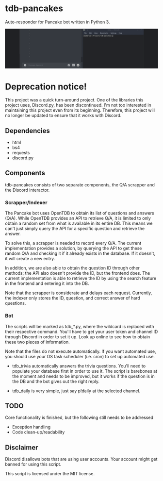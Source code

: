 # tdb-pancakes

Auto-responder for Pancake bot written in Python 3.

![](example.gif)

# Deprecation notice!

This project was a quick turn-around project. One of the libraries this project uses, Discord.py, has been discontinued. I'm not too interested in maintaining this project even from its beginning. Therefore, this project will no longer be updated to ensure that it works with Discord.

## Dependencies

* html
* bs4
* requests
* discord.py

## Components

tdb-pancakes consists of two separate components, the Q/A scrapper and the Discord interactor.

### Scrapper/Indexer

The Pancake bot uses OpenTDB to obtain its list of questions and answers (Q/A).
While OpenTDB provides an API to retrieve Q/A, it is limited to only obtain a random
set from what is available in its entire DB. This means we can't just simply query the API
for a specific question and retrieve the answer.

To solve this, a scrapper is needed to record every Q/A. The current implementation provides a
solution, by querying the API to get these random Q/A and checking it if it already exists in 
the database. If it doesn't, it will create a new entry.

In addition, we are also able to obtain the question ID through other methods; the API also doesn't
provide the ID, but the frontend does. The current implementation is able to retrieve the ID by using
the search feature in the frontend and entering it into the DB.

Note that the scrapper is considerate and delays each request.
Currently, the indexer only stores the ID, question, and correct answer of hard
questions.

### Bot

The scripts will be marked as tdb_*.py, where the wildcard is replaced with
their respective command. You'll have to get your user token and channel ID through
Discord in order to set it up. Look up online to see how to obtain these two
pieces of information.

Note that the files do not execute automatically. If you want automated use, you should
use your OS task scheduler (i.e. cron) to set up automated use.

* tdb_trivia automatically answers the trivia questions. You'll need to populate
your database first in order to use it. The script is barebones at the moment
and needs to be improved, but it works if the question is in the DB and the bot
gives out the right reply.

* tdb_daily is very simple, just say p!daily at the selected channel.

## TODO

Core functionality is finished, but the following still needs to be addressed

* Exception handling
* Code clean-up/readability

## Disclaimer

Discord disallows bots that are using user accounts. Your account
might get banned for using this script.

This script is licensed under the MIT license.
